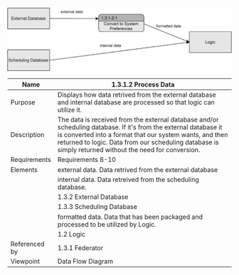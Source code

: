 ![1.3.1.2 Process Data](TeamOneFiles/1.3.1.2%20Process%20Data.svg)

| Name | 1.3.1.2 Process Data |
| ----------- | ----------- |
| Purpose | Displays how data retrived from the external database and internal database are processed so that logic can utilize it.  |
| Description | The data is received from the external database and/or scheduling database. If it's from the external database it is converted into a format that our system wants, and then returned to logic. Data from our scheduling database is simply returned without the need for conversion. |
| Requirements | Requirements 8-10 |
| Elements | external data. Data retrived from the external database|
|          | internal data. Data retreived from the scheduling database. |
|          | 1.3.2 External Database |
|          | 1.3.3 Scheduling Database |
|          | formatted data. Data that has been packaged and processed to be utilized by Logic. |
|          | 1.2 Logic |
| Referenced by | 1.3.1 Federator |
| Viewpoint | Data Flow Diagram |
